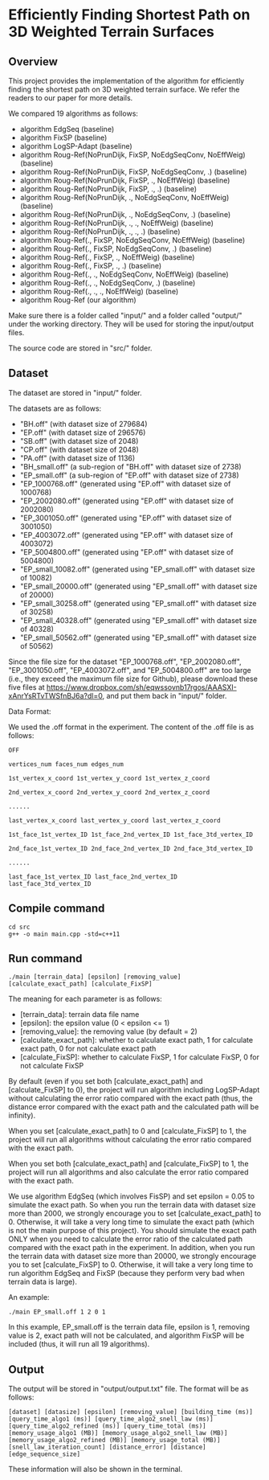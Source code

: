 # Efficiently Finding Shortest Path on 3D Weighted Terrain Surfaces

## Overview

This project provides the implementation of the algorithm for efficiently finding the shortest path on 3D weighted terrain surface. We refer the readers to our paper for more details.

We compared 19 algorithms as follows:

- algorithm EdgSeq (baseline)
- algorithm FixSP (baseline)
- algorithm LogSP-Adapt (baseline)
- algorithm Roug-Ref(NoPrunDijk, FixSP, NoEdgSeqConv, NoEffWeig) (baseline)
- algorithm Roug-Ref(NoPrunDijk, FixSP, NoEdgSeqConv, .) (baseline)
- algorithm Roug-Ref(NoPrunDijk, FixSP, ., NoEffWeig) (baseline)
- algorithm Roug-Ref(NoPrunDijk, FixSP, ., .) (baseline)
- algorithm Roug-Ref(NoPrunDijk, ., NoEdgSeqConv, NoEffWeig) (baseline)
- algorithm Roug-Ref(NoPrunDijk, ., NoEdgSeqConv, .) (baseline)
- algorithm Roug-Ref(NoPrunDijk, ., ., NoEffWeig) (baseline)
- algorithm Roug-Ref(NoPrunDijk, ., ., .) (baseline)
- algorithm Roug-Ref(., FixSP, NoEdgSeqConv, NoEffWeig) (baseline)
- algorithm Roug-Ref(., FixSP, NoEdgSeqConv, .) (baseline)
- algorithm Roug-Ref(., FixSP, ., NoEffWeig) (baseline)
- algorithm Roug-Ref(., FixSP, ., .) (baseline)
- algorithm Roug-Ref(., ., NoEdgSeqConv, NoEffWeig) (baseline)
- algorithm Roug-Ref(., ., NoEdgSeqConv, .) (baseline)
- algorithm Roug-Ref(., ., ., NoEffWeig) (baseline)
- algorithm Roug-Ref (our algorithm)

Make sure there is a folder called "input/" and a folder called "output/" under the working directory. They will be used for storing the input/output files.

The source code are stored in "src/" folder.

## Dataset

The dataset are stored in "input/" folder.

The datasets are as follows:

- "BH.off" (with dataset size of 279684)
- "EP.off" (with dataset size of 296576)
- "SB.off" (with dataset size of 2048)
- "CP.off" (with dataset size of 2048)
- "PA.off" (with dataset size of 1136)
- "BH_small.off" (a sub-region of "BH.off" with dataset size of 2738)
- "EP_small.off" (a sub-region of "EP.off" with dataset size of 2738)
- "EP_1000768.off" (generated using "EP.off" with dataset size of 1000768)
- "EP_2002080.off" (generated using "EP.off" with dataset size of 2002080)
- "EP_3001050.off" (generated using "EP.off" with dataset size of 3001050)
- "EP_4003072.off" (generated using "EP.off" with dataset size of 4003072)
- "EP_5004800.off" (generated using "EP.off" with dataset size of 5004800)
- "EP_small_10082.off" (generated using "EP_small.off" with dataset size of 10082)
- "EP_small_20000.off" (generated using "EP_small.off" with dataset size of 20000)
- "EP_small_30258.off" (generated using "EP_small.off" with dataset size of 30258)
- "EP_small_40328.off" (generated using "EP_small.off" with dataset size of 40328)
- "EP_small_50562.off" (generated using "EP_small.off" with dataset size of 50562)

Since the file size for the dataset "EP_1000768.off", "EP_2002080.off", "EP_3001050.off", "EP_4003072.off", and "EP_5004800.off" are too large (i.e., they exceed the maximum file size for Github), please download these five files at https://www.dropbox.com/sh/eqwssovnb17rgos/AAASXI-xAnrYsRTvTWSfnBJ6a?dl=0, and put them back in "input/" folder.

Data Format:

We used the .off format in the experiment. The content of the .off file is as follows:

```
OFF

vertices_num faces_num edges_num

1st_vertex_x_coord 1st_vertex_y_coord 1st_vertex_z_coord

2nd_vertex_x_coord 2nd_vertex_y_coord 2nd_vertex_z_coord

......

last_vertex_x_coord last_vertex_y_coord last_vertex_z_coord

1st_face_1st_vertex_ID 1st_face_2nd_vertex_ID 1st_face_3td_vertex_ID

2nd_face_1st_vertex_ID 2nd_face_2nd_vertex_ID 2nd_face_3td_vertex_ID

......

last_face_1st_vertex_ID last_face_2nd_vertex_ID last_face_3td_vertex_ID
```

## Compile command

```
cd src
g++ -o main main.cpp -std=c++11
```

## Run command

```
./main [terrain_data] [epsilon] [removing_value] [calculate_exact_path] [calculate_FixSP]
```

The meaning for each parameter is as follows:

- [terrain_data]: terrain data file name
- [epsilon]: the epsilon value (0 < epsilon <= 1)
- [removing_value]: the removing value (by default = 2)
- [calculate_exact_path]: whether to calculate exact path, 1 for calculate exact path, 0 for not calculate exact path
- [calculate_FixSP]: whether to calculate FixSP, 1 for calculate FixSP, 0 for not calculate FixSP

By default (even if you set both [calculate_exact_path] and [calculate_FixSP] to 0), the project will run algorithm including LogSP-Adapt without calculating the error ratio compared with the exact path (thus, the distance error compared with the exact path and the calculated path will be infinity).

When you set [calculate_exact_path] to 0 and [calculate_FixSP] to 1, the project will run all algorithms without calculating the error ratio compared with the exact path.

When you set both [calculate_exact_path] and [calculate_FixSP] to 1, the project will run all algorithms and also calculate the error ratio compared with the exact path.

We use algorithm EdgSeq (which involves FisSP) and set epsilon = 0.05 to simulate the exact path. So when you run the terrain data with dataset size more than 2000, we strongly encourage you to set [calculate_exact_path] to 0. Otherwise, it will take a very long time to simulate the exact path (which is not the main purpose of this project). You should simulate the exact path ONLY when you need to calculate the error ratio of the calculated path compared with the exact path in the experiment. In addition, when you run the terrain data with dataset size more than 20000, we strongly encourage you to set [calculate_FixSP] to 0. Otherwise, it will take a very long time to run algorithm EdgSeq and FixSP (because they perform very bad when terrain data is large).

An example:

```
./main EP_small.off 1 2 0 1
```

In this example, EP_small.off is the terrain data file, epsilon is 1, removing value is 2, exact path will not be calculated, and algorithm FixSP will be included (thus, it will run all 19 algorithms).

## Output

The output will be stored in "output/output.txt" file. The format will be as follows:

```
[dataset] [datasize] [epsilon] [removing_value] [building_time (ms)] [query_time_algo1 (ms)] [query_time_algo2_snell_law (ms)] [query_time_algo2_refined (ms)] [query_time_total (ms)] [memory_usage_algo1 (MB)] [memory_usage_algo2_snell_law (MB)] [memory_usage_algo2_refined (MB)] [memory_usage_total (MB)] [snell_law_iteration_count] [distance_error] [distance] [edge_sequence_size]
```

These information will also be shown in the terminal. 

